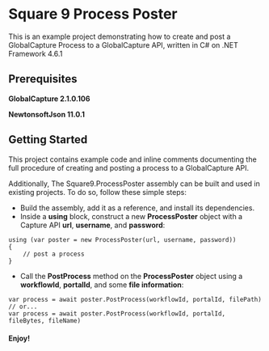# Square 9 Process Poster

This is an example project demonstrating how to create and post a GlobalCapture Process to a GlobalCapture API, written in C# on .NET Framework 4.6.1

## Prerequisites

**GlobalCapture 2.1.0.106**

**NewtonsoftJson 11.0.1**

## Getting Started

This project contains example code and inline comments documenting the full procedure of creating and posting a process to a GlobalCapture API. 

Additionally, The Square9.ProcessPoster assembly can be built and used in existing projects. To do so, follow these simple steps:

* Build the assembly, add it as a reference, and install its dependencies.
* Inside a **using** block, construct a new **ProcessPoster** object with a Capture API **url**, **username**, and **password**:

 ```
 using (var poster = new ProcessPoster(url, username, password))
 {
     // post a process
 }
 ```
 
* Call the **PostProcess** method on the **ProcessPoster** object using a **workflowId**, **portalId**, and some **file information**:

 ```
 var process = await poster.PostProcess(workflowId, portalId, filePath)
 // or...
 var process = await poster.PostProcess(workflowId, portalId, fileBytes, fileName)
 ```

#### Enjoy!